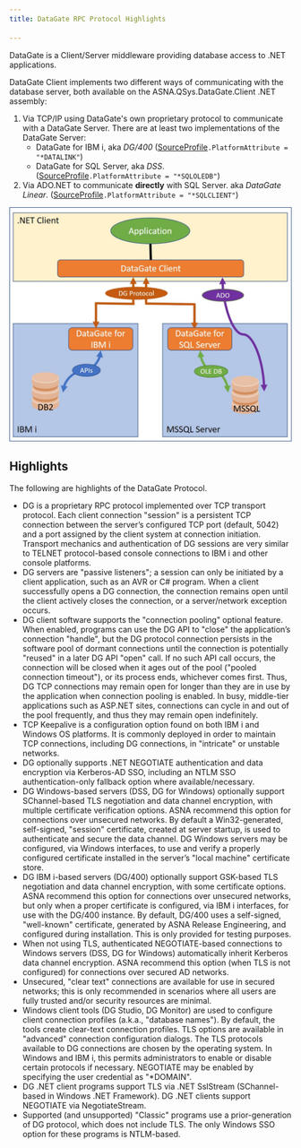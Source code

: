 ```yaml
---
title: DataGate RPC Protocol Highlights

---
```


DataGate is a Client/Server middleware providing database access to .NET applications.

DataGate Client implements two different ways of communicating with the database server, both available on the ASNA.QSys.DataGate.Client .NET assembly:
1. Via TCP/IP using DataGate's own proprietary protocol to communicate with a DataGate Server. There are at least two implementations of the DataGate Server:
    * DataGate for IBM i, aka _DG/400_  ([SourceProfile](/reference/datagate/datagate-providers/source-profile.html)`.PlatformAttribute = "*DATALINK"`)
    * DataGate for SQL Server, aka _DSS_. ([SourceProfile](/reference/datagate/datagate-providers/source-profile.html)`.PlatformAttribute = "*SQLOLEDB"`)
2. Via ADO.NET to communicate **directly** with SQL Server. aka _DataGate Linear_. ([SourceProfile](/reference/datagate/datagate-providers/source-profile.html)`.PlatformAttribute = "*SQLCLIENT"`)

![DataGate Client/Server Protocol](images/dg-dual-protocol.jpg)

## Highlights
The following are highlights of the DataGate Protocol.

* DG is a proprietary RPC protocol implemented over TCP transport protocol. Each client connection "session" is a persistent TCP connection between the server’s configured TCP port (default, 5042) and a port assigned by the client system at connection initiation.  Transport mechanics and authentication of DG sessions are very similar to TELNET protocol-based console connections to IBM&nbsp;i and other console platforms.
* DG servers are "passive listeners"; a session can only be initiated by a client application, such as an AVR or C# program.  When a client successfully opens a DG connection, the connection remains open until the client actively closes the connection, or a server/network exception occurs.
* DG client software supports the "connection pooling" optional feature.  When enabled, programs can use the DG API to "close" the application’s connection "handle", but the DG protocol connection persists in the software pool of dormant connections until the connection is potentially "reused" in a later DG API "open" call.  If no such API call occurs, the connection will be closed when it ages out of the pool ("pooled connection timeout"), or its process ends, whichever comes first.  Thus, DG TCP connections may remain open for longer than they are in use by the application when connection pooling is enabled.  In busy, middle-tier applications such as ASP.NET sites, connections can cycle in and out of the pool frequently, and thus they may remain open indefinitely.
* TCP Keepalive is a configuration option found on both IBM&nbsp;i and Windows OS platforms.  It is commonly deployed in order to maintain TCP connections, including DG connections, in "intricate" or unstable networks.
* DG optionally supports .NET NEGOTIATE authentication and data encryption via Kerberos-AD SSO, including an NTLM SSO authentication-only fallback option where available/necessary.
* DG Windows-based servers (DSS, DG for Windows) optionally support SChannel-based TLS negotiation and data channel encryption, with multiple certificate verification options.  ASNA recommend this option for connections over unsecured networks. By default a Win32-generated, self-signed, "session" certificate, created at server startup, is used to authenticate and secure the data channel.  DG Windows servers may be configured, via Windows interfaces, to use and verify a properly configured certificate installed in the server’s "local machine" certificate store.
* DG IBM&nbsp;i-based servers (DG/400) optionally support GSK-based TLS negotiation and data channel encryption, with some certificate options.  ASNA recommend this option for connections over unsecured networks, but only when a proper certificate is configured, via IBM&nbsp;i interfaces, for use with the DG/400 instance. By default, DG/400 uses a self-signed, "well-known" certificate, generated by ASNA Release Engineering, and configured during installation. This is only provided for testing purposes.
* When not using TLS, authenticated NEGOTIATE-based connections to Windows servers (DSS, DG for Windows) automatically inherit Kerberos data channel encryption.  ASNA recommend this option (when TLS is not configured) for connections over secured AD networks.
* Unsecured, "clear text" connections are available for use in secured networks; this is only recommended in scenarios where all users are fully trusted and/or security resources are minimal.
* Windows client tools (DG Studio, DG Monitor) are used to configure client connection profiles (a.k.a., "database names").  By default, the tools create clear-text connection profiles.  TLS options are available in "advanced" connection configuration dialogs.  The TLS protocols available to DG connections are chosen by the operating system. In Windows and IBM&nbsp;i, this permits administrators to enable or disable certain protocols if necessary. NEGOTIATE may be enabled by specifying the user credential as "*DOMAIN".
* DG .NET client programs support TLS via .NET SslStream (SChannel-based in Windows .NET Framework).  DG .NET clients support NEGOTIATE via NegotiateStream.
* Supported (and unsupported) "Classic" programs use a prior-generation of DG protocol, which does not include TLS.  The only Windows SSO option for these programs is NTLM-based.


